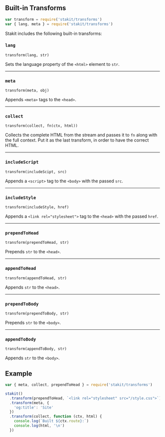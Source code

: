 ## Built-in Transforms

```javascript
var transform = require('stakit/transforms')
var { lang, meta } = require('stakit/transforms')
```

Stakit includes the following built-in transforms:

### `lang`
`transform(lang, str)`

Sets the language property of the `<html>` element to `str`.

---

### `meta`
`transform(meta, obj)`

Appends `<meta>` tags to the `<head>`.

---

### `collect`
`transform(collect, fn(ctx, html))`

Collects the complete HTML from the stream and passes it to `fn` along with the full context. Put it as the last transform, in order to have the correct HTML.

---

### `includeScript`
`transform(includeScipt, src)`

Appends a `<script>` tag to the `<body>` with the passed `src`.

---

### `includeStyle`
`transform(includeStyle, href)`

Appends a `<link rel="stylesheet">` tag to the `<head>` with the passed `href`.

---

### `prependToHead`
`transform(prependToHead, str)`

Prepends `str` to the `<head>`.

---

### `appendToHead`
`transform(appendToHead, str)`

Appends `str` to the `<head>`.

---

### `prependToBody`
`transform(prependToBody, str)`

Prepends `str` to the `<body>`.

---

### `appendToBody`
`transform(appendToBody, str)`

Appends `str` to the `<body>`.

## Example

```javascript
var { meta, collect, prependToHead } = require('stakit/transforms')

stakit()
  .transform(prependToHead, `<link rel="stylesheet" src="/style.css">`)
  .transform(meta, {
    'og:title': 'Site'
  })
  .transform(collect, function (ctx, html) {
    console.log(`Built ${ctx.route}:`)
    console.log(html, '\n')
  })
```
